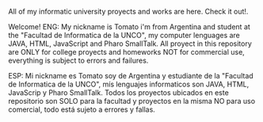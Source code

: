 All of my informatic university proyects and works are here. Check it out!.

Welcome!
ENG:
My nickname is Tomato i'm from Argentina and student at the "Facultad de Informatica de la UNCO", my computer lenguages are JAVA, HTML, JavaScript and Pharo SmallTalk.
All proyect in this repository are ONLY for college proyects and homeworks NOT for commercial use, everything is subject to errors and failures.

ESP:
Mi nickname es Tomato soy de Argentina y estudiante de la "Facultad de Informatica de la UNCO", mís lenguajes informaticos son JAVA, HTML, JavaScrip y Pharo SmallTalk.
Todos los proyectos ubicados en este repositorio son SOLO para la facultad y proyectos en la misma NO para uso comercial, todo está sujeto a errores y fallas.

